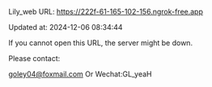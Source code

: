 Lily_web URL: https://222f-61-165-102-156.ngrok-free.app

Updated at: 2024-12-06 08:34:44

If you cannot open this URL, the server might be down.

Please contact: 

goley04@foxmail.com Or Wechat:GL_yeaH